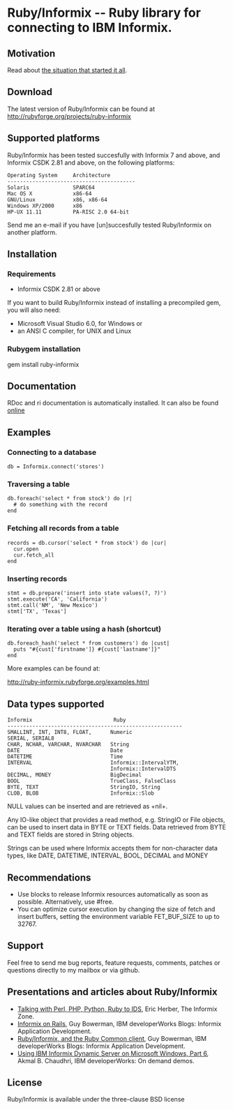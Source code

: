 # Ruby/Informix -- Ruby library for connecting to IBM Informix.

## Motivation
Read about [the situation that started it all](http://santanatechnotes.blogspot.com/2006/03/informix-driver-for-ruby.html).

## Download

The latest version of Ruby/Informix can be found at http://rubyforge.org/projects/ruby-informix

## Supported platforms

Ruby/Informix has been tested succesfully with Informix 7 and above, and
Informix CSDK 2.81 and above, on the following platforms:

    Operating System     Architecture
    -----------------------------------------
    Solaris              SPARC64      
    Mac OS X             x86-64
    GNU/Linux            x86, x86-64
    Windows XP/2000      x86
    HP-UX 11.11          PA-RISC 2.0 64-bit

Send me an e-mail if you have [un]succesfully tested Ruby/Informix on another
platform.

## Installation

### Requirements

* Informix CSDK 2.81 or above

If you want to build Ruby/Informix instead of installing a precompiled gem,
you will also need:

* Microsoft Visual Studio 6.0, for Windows or
* an ANSI C compiler, for UNIX and Linux

### Rubygem installation

gem install ruby-informix

## Documentation

RDoc and ri documentation is automatically installed. It can also be found
[online](http://ruby-informix.rubyforge.org/doc)

## Examples

### Connecting to a database

    db = Informix.connect('stores')

### Traversing a table

    db.foreach('select * from stock') do |r|
      # do something with the record
    end

### Fetching all records from a table

    records = db.cursor('select * from stock') do |cur|
      cur.open
      cur.fetch_all
    end

### Inserting records

    stmt = db.prepare('insert into state values(?, ?)')
    stmt.execute('CA', 'California')
    stmt.call('NM', 'New Mexico')
    stmt['TX', 'Texas']

### Iterating over a table using a hash (shortcut)

    db.foreach_hash('select * from customers') do |cust|
      puts "#{cust['firstname']} #{cust['lastname']}"
    end

More examples can be found at:

http://ruby-informix.rubyforge.org/examples.html


## Data types supported

    Informix                          Ruby
    --------------------------------------------------------
    SMALLINT, INT, INT8, FLOAT,      Numeric
    SERIAL, SERIAL8
    CHAR, NCHAR, VARCHAR, NVARCHAR   String
    DATE                             Date
    DATETIME                         Time
    INTERVAL                         Informix::IntervalYTM,
                                     Informix::IntervalDTS
    DECIMAL, MONEY                   BigDecimal
    BOOL                             TrueClass, FalseClass
    BYTE, TEXT                       StringIO, String
    CLOB, BLOB                       Informix::Slob


NULL values can be inserted and are retrieved as +nil+.

Any IO-like object that provides a read method, e.g. StringIO or File objects,
can be used to insert data in BYTE or TEXT fields. Data retrieved from
BYTE and TEXT fields are stored in String objects.

Strings can be used where Informix accepts them for non-character data types,
like DATE, DATETIME, INTERVAL, BOOL, DECIMAL and MONEY


## Recommendations

* Use blocks to release Informix resources automatically as soon as possible.
  Alternatively, use #free.
* You can optimize cursor execution by changing the size of fetch and insert
  buffers, setting the environment variable FET\_BUF\_SIZE to up to 32767.


## Support

Feel free to send me bug reports, feature requests, comments, patches or
questions directly to my mailbox or via github.

## Presentations and articles about Ruby/Informix

* [Talking with Perl, PHP, Python, Ruby to IDS](http://www.informix-zone.com/informix-script-dbapi), Eric Herber, The Informix Zone.
* [Informix on Rails](http://www.ibm.com/developerworks/blogs/page/gbowerman?entry=informix_on_rails), Guy Bowerman, IBM developerWorks Blogs: Informix Application Development.
* [Ruby/Informix, and the Ruby Common client](http://www.ibm.com/developerworks/blogs/page/gbowerman?entry=ruby_informix_and_the_ruby), Guy Bowerman, IBM developerWorks Blogs: Informix Application Development.
* [Using IBM Informix Dynamic Server on Microsoft Windows, Part 6](http://www.ibm.com/developerworks/offers/lp/demos/summary/usingids6.html), Akmal B. Chaudhri, IBM developerWorks: On demand demos.

## License

Ruby/Informix is available under the three-clause BSD license
